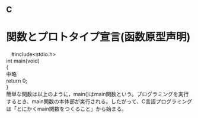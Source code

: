 ## C
# 関数とプロトタイプ宣言(函数原型声明)
　#include<stdio.h>  
  int main(void)  
  {  
  中略  
    return 0;  
    }  
簡単な関数は以上のように，main()はmain関数という。プログラミングを実行するとき、main関数の本体部が実行される。したがって、C言語プログラミングは「とにかくmain関数をつくること」から始まる。
